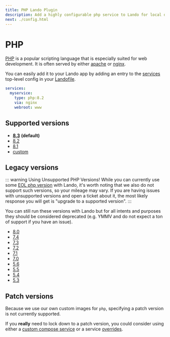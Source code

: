 ```yaml
---
title: PHP Lando Plugin
description: Add a highly configurable php service to Lando for local development with all the power of Docker and Docker Compose; comes with composer, xdebug and multiple versions for lols.
next: ./config.html
---
```


# PHP

[PHP](https://www.php.net/) is a popular scripting language that is especially suited for web development. It is often served by either [apache](https://docs.lando.dev/plugins/apache/) or [nginx](https://docs.lando.dev/plugins/nginx/).

You can easily add it to your Lando app by adding an entry to the [services](https://docs.lando.dev/core/v3/lando-service.html) top-level config in your [Landofile](https://docs.lando.dev/core/v3).

```yaml
services:
  myservice:
    type: php:8.2
    via: nginx
    webroot: www
```

## Supported versions

*   **[8.3](https://hub.docker.com/r/devwithlando/php)** **(default)**
*   [8.2](https://hub.docker.com/r/devwithlando/php)
*   [8.1](https://hub.docker.com/r/devwithlando/php)
*   [custom](https://docs.lando.dev/core/v3/lando-service.html#overrides)

## Legacy versions

::: warning Using Unsupported PHP Versions!
While you can currently use some [EOL php version](https://www.php.net/supported-versions.php) with Lando, it's worth noting that we also do not support such versions, so your mileage may vary. If you are having issues with unsupported versions and open a ticket about it, the most likely response you will get is "upgrade to a supported version".
:::

You can still run these versions with Lando but for all intents and purposes they should be considered deprecated (e.g. YMMV and do not expect a ton of support if you have an issue).

*   [8.0](https://hub.docker.com/r/devwithlando/php)
*   [7.4](https://hub.docker.com/r/devwithlando/php)
*   [7.3](https://hub.docker.com/r/devwithlando/php)
*   [7.2](https://hub.docker.com/r/devwithlando/php)
*   [7.1](https://hub.docker.com/r/devwithlando/php)
*   [7.0](https://hub.docker.com/r/devwithlando/php)
*   [5.6](https://hub.docker.com/r/devwithlando/php)
*   [5.5](https://hub.docker.com/r/devwithlando/php)
*   [5.4](https://hub.docker.com/r/devwithlando/php)
*   [5.3](https://hub.docker.com/r/devwithlando/php)

## Patch versions

Because we use our own custom images for `php`, specifying a patch version is not currently supported.

If you **really** need to lock down to a patch version, you could consider using either a [custom compose service](https://docs.lando.dev/plugins/compose) or a service [overrides](https://docs.lando.dev/core/v3/lando-service.html#overrides).

